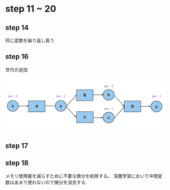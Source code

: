 # step 11 ~ 20

## step 14
同じ変数を繰り返し扱う

## step 16

世代の追加

![img.png](../docs/gen.png)

## step 17

## step 18

メモリ使用量を減らすために不要な微分を削除する。
深層学習において中間変数はあまり使わないので微分を消去する.

